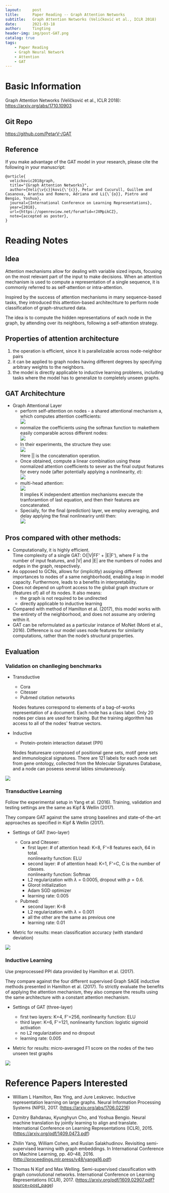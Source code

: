 ```yaml
---
layout:     post
title:      Paper Reading -- Graph Attention Networks
subtitle:   Graph Attention Networks (Veličković et al., ICLR 2018)
date:       2021-03-18
author:     Tingting
header-img: img/post-GAT.png
catalog: true
tags:
    - Paper Reading
    - Graph Neural Network
    - Attention
    - GAT
---
```


# Basic Information
Graph Attention Networks (Veličković et al., ICLR 2018): https://arxiv.org/abs/1710.10903
## Git Repo
https://github.com/PetarV-/GAT
## Reference
If you make advantage of the GAT model in your research, please cite the following in your manuscript:
```
@article{
  velickovic2018graph,
  title="{Graph Attention Networks}",
  author={Veli{\v{c}}kovi{\'{c}}, Petar and Cucurull, Guillem and Casanova, Arantxa and Romero, Adriana and Li{\`{o}}, Pietro and Bengio, Yoshua},
  journal={International Conference on Learning Representations},
  year={2018},
  url={https://openreview.net/forum?id=rJXMpikCZ},
  note={accepted as poster},
}
```

# Reading Notes
## Idea
Attention mechanisms allow for dealing with variable sized inputs, focusing on the most relevant part of the input to make decisions. When an attention mechanism is used to compute a representation of a single sequence, it is commonly referred to as self-attention or intra-attention.

Inspired by the success of attention mechanisms in many sequence-based tasks, they introduced this attention-based architechture to perform node classification of graph-structured data.

The idea is to compute the hidden representations of each node in the graph, by attending over its neighbors, following a self-attention strategy.

## Properties of attention architecture
1. the operation is efficient, since it is parallelizable across node-neighbor pairs
2. it can be applied to graph nodes having different degrees by specifying arbitrary weights to the neighbors.
3. the model is directly applicable to inductive learning problems, including tasks where the model has to generalize to completely unseen graphs.

## GAT Architechture
- Graph Attentional Layer
    - perform self-attention on nodes - a shared attentional mechanism a, which computes attention coefficients:  
        ![](https://raw.githubusercontent.com/zkdxtt21/zkdxtt21.github.io/master/_posts/images/GAT-eq1.png)
    - normalize the coefficients using the softmax function to makethem easily comparable across different nodes:  
        ![](https://raw.githubusercontent.com/zkdxtt21/zkdxtt21.github.io/master/_posts/images/GAT-eq2.png)
    - In their experiments, the structure they use:  
        ![](https://raw.githubusercontent.com/zkdxtt21/zkdxtt21.github.io/master/_posts/images/GAT-eq3.png)  
    Here || is the concatenation operation.
    - Once obtained, compute a linear combination using these normalized attention coefficients to sever as the final output features for every node (after potentially applying a nonlinearity, $\sigma$):  
        ![](https://raw.githubusercontent.com/zkdxtt21/zkdxtt21.github.io/master/_posts/images/GAT-eq4.png)
    - multi-head attention:  
        ![](https://raw.githubusercontent.com/zkdxtt21/zkdxtt21.github.io/master/_posts/images/GAT-eq5.png)  
    It implies K independent attention mechanisms execute the tranforamtion of last equation, and then their features are concatenated.
    - Specially, for the final (prediction) layer, we employ averaging, and delay applying the final nonlineariry until then:  
        ![](https://raw.githubusercontent.com/zkdxtt21/zkdxtt21.github.io/master/_posts/images/GAT-eq6.png)

## Pros compared with other methods:
- Computationally, it is highly efficient.   
Time complexity of a single GAT: O(|V|FF' + |E|F'), where F is the number of input features, and |V| and |E| are the numbers of nodes and edges in the graph, respectively.
- As opposed to GCNs, allows for (implicitly) assigning different importances to nodes of a same neighborhodd, enabling a leap in model capacity. Furthermore, leads to a benefits in interpretability.
- Does not depend on upfront access to the global graph structure or (features of) all of its nodes. It also means:  
    - the graph is not required to be undirected
    - directly applicable to inductive learning
- Compared with method of Hamilton et al. (2017), this model works with the entirety of the neighborhood, and does not assume any ordering within it.
- GAT can be reformulated as a particular instance of MoNet (Monti et al., 2016). Difference is our model uses node features for similarity computations, rather than the node’s structural properties.

## Evaluation
###  Validation on chanlleging benchmarks
- Transductive
    - Cora
    - Citesser
    - Pubmed citation networks

    Nodes features correspond to elements of a bag-of-works representation of a document. Each node has a class label. Only 20 nodes per class are used for training. But the training algorithm has access to all of the nodes' featrue vectors.
- Inductive
    - Protein-protein interaction dataset (PPI)

    Nodes featuresare composed of positional gene sets, motif gene sets and immunological signatures. There are 121 labels for each node set from gene ontology, collected from the Molecular Signatures Database, and a node can poseess several lables simutaneously.

![](https://raw.githubusercontent.com/zkdxtt21/zkdxtt21.github.io/master/_posts/images/GAT-dataset.png)

### Transductive Learning
Follow the experimental setup in Yang et al. (2016). Training, validation and testing settings are the same as Kipf & Wellin (2017). 

They compare GAT against the same strong baselines and state-of-the-art approaches as specified in Kipf & Wellin (2017).

- Settings of GAT (two-layer)
    - Cora and Citeseer: 
        - first layer: # of attention head: K=8, F'=8 features each, 64 in total.  
        nonlinearity function: ELU
        - second layer: # of attention head: K=1, F'=C, C is the number of classes.  
        nonlinearity function: Softmax
        - L2 regularization with $\lambda=0.0005$, dropout with $p=0.6$.
        - Glorot initialization
        - Adam SGD optimizer
        - learning rate: 0.005
    - Pubmed:
        - second layer: K=8
        - L2 regularization with $\lambda=0.001$
        - all the other are the same as previous one
        - learning rate: 0.01

- Metric for results: mean classification accuracy (with standard deviation)

![](https://raw.githubusercontent.com/zkdxtt21/zkdxtt21.github.io/master/_posts/images/GAT-result1.png)

### Inductive Learning
Use preprocessed PPI data provided by Hamilton et al. (2017). 

They compare against the four different supervised Graph SAGE inductive methods presented in Hamilton et al. (2017). To strictly evaluate the benefits of applying the attention mechanism, they also compare the results using the same architecture with a constant attention mechanism.

- Settings of GAT (three-layer)
    - first two layers: K=4, F'=256, nonlinearity function: ELU
    - third layer: K=6, F'=121, nonlinearity function: logistic sigmoid activation
    - no L2 regularization and no dropout
    - learning rate: 0.005

- Metric for results: micro-averaged F1 score on the nodes of the two unseen test graphs

![](https://raw.githubusercontent.com/zkdxtt21/zkdxtt21.github.io/master/_posts/images/GAT-result2.png)

# Reference Papers Interested
- William L Hamilton, Rex Ying, and Jure Leskovec. Inductive representation learning on large graphs. Neural Information Processing Systems (NIPS), 2017. (https://arxiv.org/abs/1706.02216)

- Dzmitry Bahdanau, Kyunghyun Cho, and Yoshua Bengio. Neural machine translation by jointly
learning to align and translate. International Conference on Learning Representations (ICLR), 2015. (https://arxiv.org/pdf/1409.0473.pdf)

- Zhilin Yang, William Cohen, and Ruslan Salakhudinov. Revisiting semi-supervised learning with
graph embeddings. In International Conference on Machine Learning, pp. 40–48, 2016. (http://proceedings.mlr.press/v48/yanga16.pdf)

- Thomas N Kipf and Max Welling. Semi-supervised classification with graph convolutional networks. International Conference on Learning Representations (ICLR), 2017. (https://arxiv.org/pdf/1609.02907.pdf?source=post_page)
